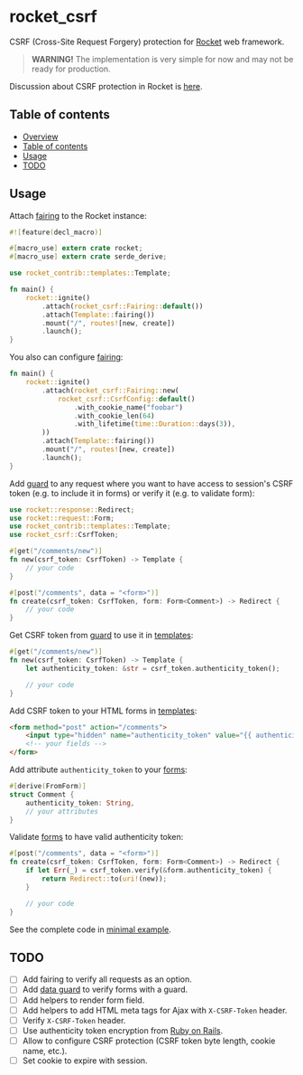 rocket_csrf
===========

CSRF (Cross-Site Request Forgery) protection for [Rocket](https://rocket.rs)
web framework.

> **WARNING!**
> The implementation is very simple for now and may not be ready for production.

Discussion about CSRF protection in Rocket is
[here](https://github.com/SergioBenitez/Rocket/issues/14).



Table of contents
-----------------

* [Overview](#rocket_csrf)
* [Table of contents](#table-of-contents)
* [Usage](#usage)
* [TODO](#todo)



Usage
-----

Attach [fairing](https://rocket.rs/v0.4/guide/fairings/#fairings) to the Rocket
instance:

```rust
#![feature(decl_macro)]

#[macro_use] extern crate rocket;
#[macro_use] extern crate serde_derive;

use rocket_contrib::templates::Template;

fn main() {
    rocket::ignite()
        .attach(rocket_csrf::Fairing::default())
        .attach(Template::fairing())
        .mount("/", routes![new, create])
        .launch();
}
```

You also can configure
[fairing](https://rocket.rs/v0.4/guide/fairings/#fairings):

```rust
fn main() {
    rocket::ignite()
        .attach(rocket_csrf::Fairing::new(
            rocket_csrf::CsrfConfig::default()
                .with_cookie_name("foobar")
                .with_cookie_len(64)
                .with_lifetime(time::Duration::days(3)),
        ))
        .attach(Template::fairing())
        .mount("/", routes![new, create])
        .launch();
}
```

Add [guard](https://rocket.rs/v0.4/guide/requests/#request-guards) to any
request where you want to have access to session's CSRF token (e.g. to include
it in forms) or verify it (e.g. to validate form):

```rust
use rocket::response::Redirect;
use rocket::request::Form;
use rocket_contrib::templates::Template;
use rocket_csrf::CsrfToken;

#[get("/comments/new")]
fn new(csrf_token: CsrfToken) -> Template {
    // your code
}

#[post("/comments", data = "<form>")]
fn create(csrf_token: CsrfToken, form: Form<Comment>) -> Redirect {
    // your code
}
```

Get CSRF token from
[guard](https://rocket.rs/v0.4/guide/requests/#request-guards)
to use it in [templates](https://rocket.rs/v0.4/guide/responses/#templates):

```rust
#[get("/comments/new")]
fn new(csrf_token: CsrfToken) -> Template {
    let authenticity_token: &str = csrf_token.authenticity_token();

    // your code
}
```

Add CSRF token to your HTML forms in
[templates](https://rocket.rs/v0.4/guide/responses/#templates):

```html
<form method="post" action="/comments">
    <input type="hidden" name="authenticity_token" value="{{ authenticity_token }}"/>
    <!-- your fields -->
</form>
```

Add attribute `authenticity_token` to your
[forms](https://rocket.rs/v0.4/guide/requests/#forms):

```rust
#[derive(FromForm)]
struct Comment {
    authenticity_token: String,
    // your attributes
}
```

Validate [forms](https://rocket.rs/v0.4/guide/requests/#forms) to have valid
authenticity token:

```rust
#[post("/comments", data = "<form>")]
fn create(csrf_token: CsrfToken, form: Form<Comment>) -> Redirect {
    if let Err(_) = csrf_token.verify(&form.authenticity_token) {
        return Redirect::to(uri!(new));
    }

    // your code
}
```

See the complete code in [minimal example](examples/minimal).



TODO
----

* [ ] Add fairing to verify all requests as an option.
* [ ] Add [data guard](https://api.rocket.rs/v0.4/rocket/data/trait.FromData.html) to verify forms with a guard.
* [ ] Add helpers to render form field.
* [ ] Add helpers to add HTML meta tags for Ajax with `X-CSRF-Token` header.
* [ ] Verify `X-CSRF-Token` header.
* [ ] Use authenticity token encryption from [Ruby on Rails](https://github.com/rails/rails/blob/v6.0.3.4/actionpack/lib/action_controller/metal/request_forgery_protection.rb).
* [ ] Allow to configure CSRF protection (CSRF token byte length, cookie name, etc.).
* [ ] Set cookie to expire with session.
